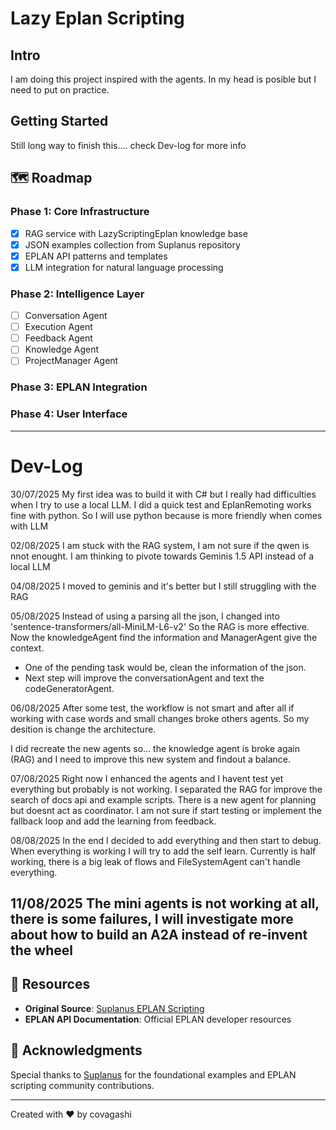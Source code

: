 # Lazy Eplan Scripting

## Intro

I am doing this project inspired with the agents. In my head is posible but I need to put on practice.

##  Getting Started

Still long way to finish this.... check Dev-log for more info

## 🗺️ Roadmap

### **Phase 1**: Core Infrastructure 
- [x] RAG service with LazyScriptingEplan knowledge base
- [x] JSON examples collection from Suplanus repository
- [x] EPLAN API patterns and templates
- [X] LLM integration for natural language processing

### **Phase 2**: Intelligence Layer 
- [ ] Conversation Agent
- [ ] Execution Agent
- [ ] Feedback Agent
- [ ] Knowledge Agent
- [ ] ProjectManager Agent

### **Phase 3**: EPLAN Integration 

### **Phase 4**: User Interface 


---
# Dev-Log

30/07/2025
My first idea was to build it with C# but I really had difficulties when I try to use a local LLM.
I did a quick test and EplanRemoting works fine with python. So I will use python because is more friendly
when comes with LLM

02/08/2025
I am stuck with the RAG system, I am not sure if the qwen is nnot enought.
I am thinking to pivote towards Geminis 1.5 API instead of a local LLM

04/08/2025
I moved to geminis and it's better but I still struggling with the RAG

05/08/2025
Instead of using a parsing all the json, I changed into 'sentence-transformers/all-MiniLM-L6-v2' 
So the RAG is more effective. Now the  knowledgeAgent find the information and ManagerAgent give the context.
- One of the pending task would be, clean the information of the json. 
- Next step will improve the conversationAgent and text the codeGeneratorAgent.

06/08/2025
After some test, the workflow is not smart and after all if working with case words and small changes
broke others agents. So my desition is change the architecture.

I did recreate the new agents so... the knowledge agent is broke again (RAG) and I need to improve this
new system and findout a balance. 

07/08/2025
Right now I enhanced the agents and I havent test yet everything but probably is not working.
I separated the RAG for improve the search of docs api and example scripts.
There is a new agent for planning but doesnt act as coordinator.
I am not sure if start testing or implement the fallback loop and add the learning from 
feedback.

08/08/2025
In the end I decided to add everything and then start to debug. When everything is working I will
try to add the self learn.
Currently is half working,  there is a big leak of flows and FileSystemAgent can't handle everything.

11/08/2025
The mini agents is not working at all, there is some failures, I will investigate more about how
to build an A2A instead of re-invent the wheel
---

## 🔗 Resources

- **Original Source**: [Suplanus EPLAN Scripting](https://github.com/Suplanus/EPLAN-Scripting/tree/master)
- **EPLAN API Documentation**: Official EPLAN developer resources

## 🙏 Acknowledgments

Special thanks to [Suplanus](https://github.com/Suplanus) for the foundational examples and EPLAN scripting community contributions.

---

Created with ❤️ by covagashi
